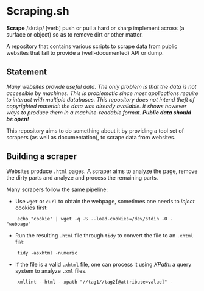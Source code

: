 # Scraping.sh

**Scrape** /skrāp/ \[verb\] push or pull a hard or sharp implement across (a surface or object) so as to remove dirt or other matter.

A repository that contains various scripts to scrape data from public websites that fail to provide a (well-documented) API or dump.

## Statement

*Many websites provide useful data. The only problem is that the data is not accessible by machines. This is problematic since most applications require to interact with multiple databases. This repository does not intend theft of copyrighted material: the data was already available. It shows however ways to produce them in a machine-readable format.  **Public data should be open!***

This repository aims to do something about it by providing a tool set of scrapers (as well as documentation), to scrape data from websites.

## Building a scraper

Websites produce `.html` pages. A scraper aims to analyze the page, remove the dirty parts and analyze and process the remaining parts.

Many scrapers follow the same pipeline:

 - Use `wget` or `curl` to obtain the webpage, sometimes one needs to *inject* cookies first:
```
    echo "cookie" | wget -q -S --load-cookies=/dev/stdin -O - "webpage"
```
 
 - Run the resulting `.html` file through `tidy` to convert the file to an `.xhtml` file:
```
    tidy -asxhtml -numeric
```
 
 - If the file is a valid `.xhtml` file, one can process it using *XPath*: a query system to analyze `.xml` files.
```
    xmllint --html --xpath "//tag1//tag2[@attribute=value]" -
```